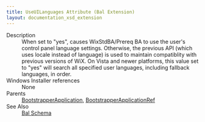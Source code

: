 ```yaml
---
title: UseUILanguages Attribute (Bal Extension)
layout: documentation_xsd_extension
---
```

<dl>
  <dt>Description</dt>
  <dd>                 When set to "yes", causes WixStdBA/Prereq BA to use the user's control panel language settings. Otherwise, the previous API (which uses locale instead of language) is used to maintain compatiblity with previous versions of WiX.                 On Vista and newer platforms, this value set to "yes" will search all specified user languages, including fallback languages, in order.             </dd>
  <dt>Windows Installer references</dt>
  <dd>None</dd>
  <dt>Parents</dt>
  <dd>
    <a href="../../wix/bootstrapperapplication/">BootstrapperApplication</a>, <a href="../../wix/bootstrapperapplicationref/">BootstrapperApplicationRef</a></dd>
  <dt>See Also</dt>
  <dd>
    <a href="../">Bal Schema</a>
  </dd>
</dl>
